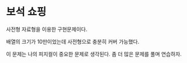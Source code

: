 # 보석 쇼핑

사전형 자료형을 이용한 구현문제이다.

배열의 크기가 10만이었는데 사전형으로 충분히 커버 가능했다.

이 문제는 나의 피지컬이 중요한 문제로 생각된다. 좀 더 많은 문제를 풀며 연습하자.
